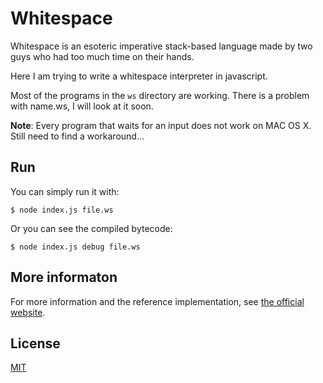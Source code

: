 # Whitespace

Whitespace is an esoteric imperative stack-based language made by two guys who had too much time on their hands.

Here I am trying to write a whitespace interpreter in javascript.

Most of the programs in the `ws` directory are working. There is a problem with name.ws, I will look at it soon.

**Note**: Every program that waits for an input does not work on MAC OS X. Still need to find a workaround...

## Run

You can simply run it with:
```
$ node index.js file.ws
```

Or you can see the compiled bytecode:
```
$ node index.js debug file.ws
```

## More informaton

For more information and the reference implementation, see [the official website](http://compsoc.dur.ac.uk/whitespace/).

## License

[MIT](http://mit-license.org/rumpl)
